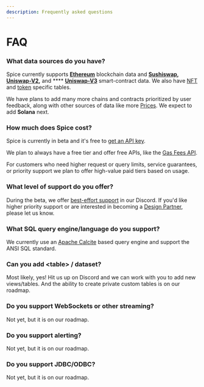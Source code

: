 ```yaml
---
description: Frequently asked questions
---
```


# FAQ

### What data sources do you have?

Spice currently supports [**Ethereum**](reference/sql-query-tables/) blockchain data and [**Sushiswap**](reference/sql-query-tables/sushiswap-tables.md)**,** [**Uniswap-V2**](reference/sql-query-tables/uniswap-tables.md)**,** and **** [**Uniswap-V3**](reference/sql-query-tables/uniswap-tables.md) smart-contract data. We also have [NFT](reference/sql-query-tables/nft-tables.md) and [token](reference/sql-query-tables/token-tables.md) specific tables.

We have plans to add many more chains and contracts prioritized by user feedback, along with other sources of data like more [Prices](api/prices.md). We expect to add **Solana** next.

### How much does Spice cost?

Spice is currently in beta and it's free to [get an API key](https://spice.xyz).

We plan to always have a free tier and offer free APIs, like the [Gas Fees API](api/ethereum/gas-fees.md).

For customers who need higher request or query limits, service guarantees, or priority support we plan to offer high-value paid tiers based on usage.

### What level of support do you offer?

During the beta, we offer [best-effort support](broken-reference) in our Discord. If you'd like higher priority support or are interested in becoming a [Design Partner](https://www.craft.do/s/bgJFtYzSZwuFXD), please let us know.

### What SQL query engine/language do you support?

We currently use an [Apache Calcite](https://calcite.apache.org) based query engine and support the ANSI SQL standard.&#x20;

### Can you add \<table> / dataset?

Most likely, yes! Hit us up on Discord and we can work with you to add new views/tables. And the ability to create private custom tables is on our roadmap.

### Do you support WebSockets or other streaming?

Not yet, but it is on our roadmap.

### Do you support alerting?

Not yet, but it is on our roadmap.

### Do you support JDBC/ODBC?

Not yet, but it is on our roadmap.
